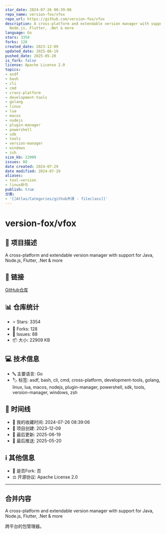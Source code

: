 ```yaml
---
star_date: 2024-07-26 08:39:06
repo_name: version-fox/vfox
repo_url: https://github.com/version-fox/vfox
description: A cross-platform and extendable version manager with support for Java,
  Node.js, Flutter, .Net & more
language: Go
stars: 3354
forks: 128
created_date: 2023-12-09
updated_date: 2025-06-19
pushed_date: 2025-05-20
is_fork: false
license: Apache License 2.0
topics:
- asdf
- bash
- cli
- cmd
- cross-platform
- development-tools
- golang
- linux
- lua
- macos
- nodejs
- plugin-manager
- powershell
- sdk
- tools
- version-manager
- windows
- zsh
size_kb: 22909
issues: 88
date created: 2024-07-29
date modified: 2024-07-29
aliases:
- tool-version
- linux命令
publish: true
分类:
- '[[Atlas/Categories/github开源 - fileclass]]'
---
```



# version-fox/vfox

## 📝 项目描述

A cross-platform and extendable version manager with support for Java, Node.js, Flutter, .Net & more

## 🔗 链接

[GitHub仓库](https://github.com/version-fox/vfox)

## 📊 仓库统计

- ⭐ Stars: 3354
- 🍴 Forks: 128
- 🐛 Issues: 88
- 📦 大小: 22909 KB

## 💻 技术信息

- 🔤 主要语言: Go
- 🏷️ 标签: asdf, bash, cli, cmd, cross-platform, development-tools, golang, linux, lua, macos, nodejs, plugin-manager, powershell, sdk, tools, version-manager, windows, zsh

## 📅 时间线

- 🌟 我的收藏时间: 2024-07-26 08:39:06
- 🎂 项目创建: 2023-12-09
- 🔄 最后更新: 2025-06-19
- 🚀 最后推送: 2025-05-20

## ℹ️ 其他信息

- 🔀 是否Fork: 否
- ⚖️ 开源协议: Apache License 2.0


---

## 合并内容


A cross-platform and extendable version manager with support for Java, Node.js, Flutter, .Net & more

跨平台的包管理器。